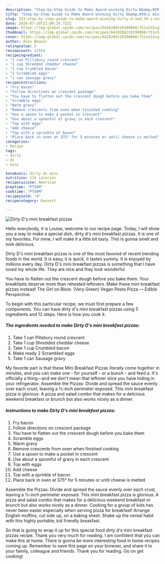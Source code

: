 ```yaml
---
description: "Step-by-Step Guide to Make Award-winning Dirty D&amp;#39;s mini breakfast pizzas"
title: "Step-by-Step Guide to Make Award-winning Dirty D&amp;#39;s mini breakfast pizzas"
slug: 333-step-by-step-guide-to-make-award-winning-dirty-d-and-39-s-mini-breakfast-pizzas
date: 2020-07-28T21:09:24.722Z
image: https://img-global.cpcdn.com/recipes/6420286228398080/751x532cq70/dirty-ds-mini-breakfast-pizzas-recipe-main-photo.jpg
thumbnail: https://img-global.cpcdn.com/recipes/6420286228398080/751x532cq70/dirty-ds-mini-breakfast-pizzas-recipe-main-photo.jpg
cover: https://img-global.cpcdn.com/recipes/6420286228398080/751x532cq70/dirty-ds-mini-breakfast-pizzas-recipe-main-photo.jpg
author: Alex Weaver
ratingvalue: 5
reviewcount: 12554
recipeingredient:
- "1 can Pillsbury round crescent"
- "1 cup Shredded cheddar cheese"
- "1 cup Crumbled bacon"
- "2 Scrambled eggs"
- "1 can Sausage gravy"
recipeinstructions:
- "Fry bacon"
- "Follow directions on crescent package"
- "You have to flatten out the crescent dough before you bake them"
- "Scramble eggs"
- "Warm gravy"
- "Remove crescents from oven when finished cooking"
- "Use a spoon to make a pocket in crescent"
- "Use about a spoonful of gravy in each crescent"
- "Top with eggs"
- "Add cheese"
- "Top with a sprinkle of bacon"
- "Place back in oven at 375° for 5 minutes or until cheese is melted"
categories:
- Recipe
tags:
- dirty
- ds
- mini

katakunci: dirty ds mini 
nutrition: 114 calories
recipecuisine: American
preptime: "PT26M"
cooktime: "PT49M"
recipeyield: "4"
recipecategory: Dessert

---
```



![Dirty D&#39;s mini breakfast pizzas](https://img-global.cpcdn.com/recipes/6420286228398080/751x532cq70/dirty-ds-mini-breakfast-pizzas-recipe-main-photo.jpg)

Hello everybody, it is Louise, welcome to our recipe page. Today, I will show you a way to make a special dish, dirty d&#39;s mini breakfast pizzas. It is one of my favorites. For mine, I will make it a little bit tasty. This is gonna smell and look delicious.

Dirty D&#39;s mini breakfast pizzas is one of the most favored of recent trending foods in the world. It is easy, it is quick, it tastes yummy. It is enjoyed by millions every day. Dirty D&#39;s mini breakfast pizzas is something that I have loved my whole life. They are nice and they look wonderful.

You have to flatten out the crescent dough before you bake them. Your breakfasts deserve more than reheated leftovers. Make these mini breakfast pizzas instead! The Girl on Bloor. (Very Green) Vegan Pesto Pizza — Edible Perspective.


To begin with this particular recipe, we must first prepare a few components. You can have dirty d&#39;s mini breakfast pizzas using 5 ingredients and 12 steps. Here is how you cook it.

<!--inarticleads1-->

##### The ingredients needed to make Dirty D&#39;s mini breakfast pizzas:

1. Take 1 can Pillsbury round crescent
1. Take 1 cup Shredded cheddar cheese
1. Take 1 cup Crumbled bacon
1. Make ready 2 Scrambled eggs
1. Take 1 can Sausage gravy


My favorite part is that these Mini Breakfast Pizzas literally come together in minutes, and you can make one - for yourself - or a bunch - and feed a. It&#39;s officially a thing—and we don&#39;t mean that leftover slice you have hiding in your refrigerator. Assemble the Pizzas: Divide and spread the sauce evenly over each crust, leaving a ½-inch perimeter exposed. This mini breakfast pizza is glorious: A pizza and salad combo that makes for a delicious weekend breakfast or brunch but also works nicely as a dinner. 

<!--inarticleads2-->

##### Instructions to make Dirty D&#39;s mini breakfast pizzas:

1. Fry bacon
1. Follow directions on crescent package
1. You have to flatten out the crescent dough before you bake them
1. Scramble eggs
1. Warm gravy
1. Remove crescents from oven when finished cooking
1. Use a spoon to make a pocket in crescent
1. Use about a spoonful of gravy in each crescent
1. Top with eggs
1. Add cheese
1. Top with a sprinkle of bacon
1. Place back in oven at 375° for 5 minutes or until cheese is melted


Assemble the Pizzas: Divide and spread the sauce evenly over each crust, leaving a ½-inch perimeter exposed. This mini breakfast pizza is glorious: A pizza and salad combo that makes for a delicious weekend breakfast or brunch but also works nicely as a dinner. Cooking for a group of kids has never been easier especially when serving pizza for breakfast! Arrange English muffins, cut side up, on a baking sheet. Shake up the cereal habit with this highly portable, kid friendly breakfast. 

So that is going to wrap it up for this special food dirty d&#39;s mini breakfast pizzas recipe. Thank you very much for reading. I am confident that you can make this at home. There is gonna be more interesting food in home recipes coming up. Remember to save this page on your browser, and share it to your family, colleague and friends. Thank you for reading. Go on get cooking!
